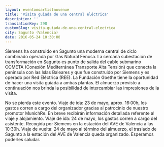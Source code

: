 ```yaml
---
layout: eventonoartistnovenue
title: 'Visita guiada de una central eléctrica'
description: ''
translationKey: 298
customSlug: visita-guiada-de-una-central-electrica
city: Sagunto (Valencia)
date: 2016-05-24 10:30:00
---
```






Siemens ha construido en Sagunto una moderna central de ciclo combinado operada por Gas Natural Fenosa. La cercana subestación de transformación en Sagunto es punto de salida del cable submarino COMETA  (Conexión Mediterránea Transporte Alta Tensión) que conecta la península con las Islas Baleares y que fue construido por Siemens y es operado por Red Eléctrica (REE).   La Fundación Goethe tiene la oportunidad de hacer una visita guiada a ambas plantas. El almuerzo previsto a continuación nos brinda la posibilidad de intercambiar las impresiones de la visita.

No se pierda este evento.   Viaje de ida: 23 de mayo, aprox. 16:00h, los gastos corren a cargo del organizador gracias al patrocinio de nuestro promotor MunichRe. En breve recibirán información detallada referente al viaje y alojamiento.  Viaje de ida: 24 de mayo, los gastos corren a cargo del asistente. Recogida por Siemens en la estación del AVE de Valencia a las 10:30h.  Viaje de vuelta: 24 de mayo al término del almuerzo, el traslado de Sagunto a la estación del AVE de Valencia queda organizado.   Esperamos poderles saludar.

